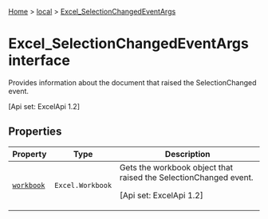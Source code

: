 [Home](./index) &gt; [local](local.md) &gt; [Excel\_SelectionChangedEventArgs](local.excel_selectionchangedeventargs.md)

# Excel\_SelectionChangedEventArgs interface

Provides information about the document that raised the SelectionChanged event. 

 \[Api set: ExcelApi 1.2\]

## Properties

|  Property | Type | Description |
|  --- | --- | --- |
|  [`workbook`](local.excel_selectionchangedeventargs.workbook.md) | `Excel.Workbook` | Gets the workbook object that raised the SelectionChanged event. <p/> \[Api set: ExcelApi 1.2\] |

